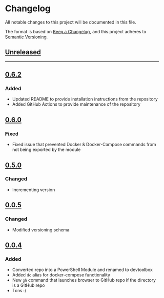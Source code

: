 # Changelog

All notable changes to this project will be documented in this file.

The format is based on [Keep a Changelog](https://keepachangelog.com/en/1.0.0/),
and this project adheres to [Semantic Versioning](https://semver.org/spec/v2.0.0.html).

## [Unreleased]

---

## [0.6.2]

### Added

- Updated README to provide installation instructions from the repository
- Added GitHub Actions to provide maintenance of the repository

## [0.6.0]

### Fixed

- Fixed issue that prevented Docker & Docker-Compose commands from not being exported by the module

## [0.5.0]

### Changed

- Incrementing version

## [0.0.5]

### Changed

- Modified versioning schema

## [0.0.4]

### Added

- Converted repo into a PowerShell Module and renamed to devtoolbox
- Added `dc` alias for docker-compose functionality
- New `gh` command that launches browser to GitHub repo if the directory is a GitHub repo
- Tons :)

[Unreleased]: https://github.com/builders-club/devtools/compare/[0.6.2]...HEAD
[0.6.2]: https://github.com/builders-club/devtools/compare/[0.6.0]...[0.6.2]
[0.6.0]: https://github.com/builders-club/devtools/compare/[0.5.0]...[0.6.0]
[0.5.0]: https://github.com/builders-club/devtools/compare/[0.0.4]...[0.5.0]
[0.0.5]: https://github.com/builders-club/devtools/compare/[0.0.5]...[0.0.5]
[0.0.4]: https://github.com/builders-club/devtools/compare/4a9f707...[0.0.4]
